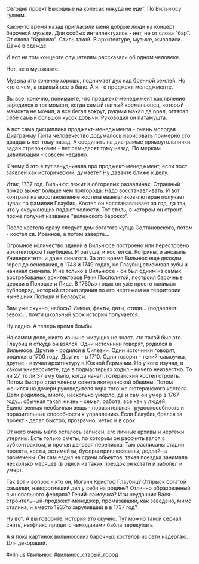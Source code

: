 Сегодня проект Выходные на колесах никуда не едет. По Вильнюсу гуляем.

Какое-то время назад пригласили меня добрые люди на концерт барочной музыки. Для особых интеллектуалов - нет, не от слова "бар". От слова "барокко". Стиль такой. В архитектуре, музыке, живописи. Даже в одежде.

И вот на том концерте слушателям рассказали об одном человеке.

Нет, не о музыканте.

Музыка это конечно хорошо, поднимает дух над бренной землей. Но кто о чем, а вшивый все о бане. А я - о проджект-менеджменте.

Вы все, конечно, понимаете, что проджект-менеджмент как явление зародился в тот момент, когда самый наглый кроманьонец, который мамонта не мочил, а все бегал вокруг, руками махал да орал, оттяпал себе самый большой кусок добычи. Руководил он патамушта.

А вот сама дисциплина проджект-менеджмента - очень молодая. Диаграмму Ганта человечество додумалось нарисовать примерно сто двадцать лет тому назад. А соединить на диаграмме прямоугольнички задач стрелочками - лет семьдесят тому назад. По меркам цивилизации - совсем недавно.

К чему б это я тут занудничала про проджект-менеджмент, если пост заявлен как исторический, думаете? Ну давайте ближе к делу.

Итак, 1737 год. Вильнюс лежит в обгорелых развалинах. Страшный пожар выжег больше чем полгорода. Надо восстанавливать. И вот контракт на восстановление костела евангеликов-лютеран получает чувак по фамилии Глаубиц. Костел он восстанавливает за год, да так, что у окружающих падают челюсти. Тот стиль, в котором он строит, позже получит название "виленского барокко".

После костела сразу следует дом богатого купца Солтановского, потом - костел св. Иоаннов, а потом заверте...

Огромное количество зданий в Вильнюсе построено или перестроено архитектором Глаубицем. И ратуша, и костел св. Котрины, и ансамль Университета, и даже синагога. За это время Вильнюс еще дважды горел до основания, в 1748 и 1749 годах, но Глаубиц стискивал зубы и начинал сначала. И не только в Вильнюсе - он был одним из самых востребованых архитекторов Речи Посполитой, построил барочные церкви в Полоцке и Лиде. В 1760ых годах он уже просто нанимал субподряд, который строил здания по его чертежам на территории нынешних Польши и Беларуси.

Вам уже скучно, небось? Имена, факты, даты, стили... (подавляет зевок)... почти школьный урок истории получается.

Ну ладно. А теперь время бомбы.

На самом деле, никто из ныне живущих не знает, кто такой был это Глаубиц и откуда он взялся. Одни источники говорят, родился в Вильнюсе. Другие - родился в Силезии. Одни источники говорят, родился в 1700 году. Другие - в 1710. Одни говорят - гений-самоучка, другие - изучал архитектуру в Южной Германии. Но у кого изучал, в каком университете, где в подмастерьях ходил - ничего неизвестно. То ли 27, то ли 37 ему было, когда начал лютеранский костел строить. Потом быстро стал членом совета лютеранской общины. Потом женился на дочери руководителя хора того же лютеранского костела. Дети родились, много, несколько умерло, да и сам он умер в 1767 году... обычная такая жизнь - семья, работа, все как у людей. Единственная необычная вещь - поразительная трудоспособность и поразительные способности к управлению. Если Глаубиц брался за проект - делал быстро, прозрачно, четко и в срок.

От него очень мало осталось записей, его личные архивы и чертежи утеряны. Есть только сметы, по которым он рассчитывался с субконтрактом, и прочая деловая переписка. Там расписаны стадии проекта, косты, эстимейты, буферы приплюсованы, дедлайны размечены. Он сам ездил на сдачи обьектов, такая поездка занимала несколько месяцев (в одной из таких поездок он кстати и заболел и умер).

Так вот и вопрос - кто он, Иоганн Кристоф Глаубиц? Отпрыск богатой фамилии, наворотивший дел у себя на родине? Отлично образованный сын опального феодала? Гений-самоучка? Или неудачник Вася-строительный-проджект-менеджер, промазавший, как заведено, мимо сталина, и вместо 1937го заруливший в в 1737 год?

Ну вот. А вы говорите, история это скучно. Тут можно такой сериал снять, нетфликс придет с чемоданами бабла перекупать.

А я пока картинок вильнюсских барочных костелов из сети надергаю. Для декораций.

#vilnius #вильнюс #вильнюс_старый_город

